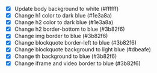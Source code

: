 - [x] Update body background to white (#ffffff)
- [x] Change h1 color to dark blue (#1e3a8a)
- [x] Change h2 color to dark blue (#1e3a8a)
- [x] Change h2 border-bottom to blue (#3b82f6)
- [x] Change img border to blue (#3b82f6)
- [x] Change blockquote border-left to blue (#3b82f6)
- [x] Change blockquote background to light blue (#dbeafe)
- [x] Change th background to blue (#3b82f6)
- [x] Change iframe and video border to blue (#3b82f6)
